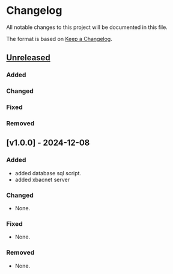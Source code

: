# Changelog
All notable changes to this project will be documented in this file.

The format is based on [Keep a Changelog](https://keepachangelog.com/en/1.0.0/).

## [Unreleased]
### Added
### Changed
### Fixed
### Removed

## [v1.0.0] -   2024-12-08
### Added
- added database sql script.
- added xbacnet server
### Changed
-   None.

### Fixed
-   None.

### Removed
-   None.

[Unreleased]: https://gitee.com/xbacnet/xbacnet/compare/v1.0.0...HEAD
[1.0.0]: https://gitee.com/xbacnet/xbacnet/releases/tag/v1.0.0

